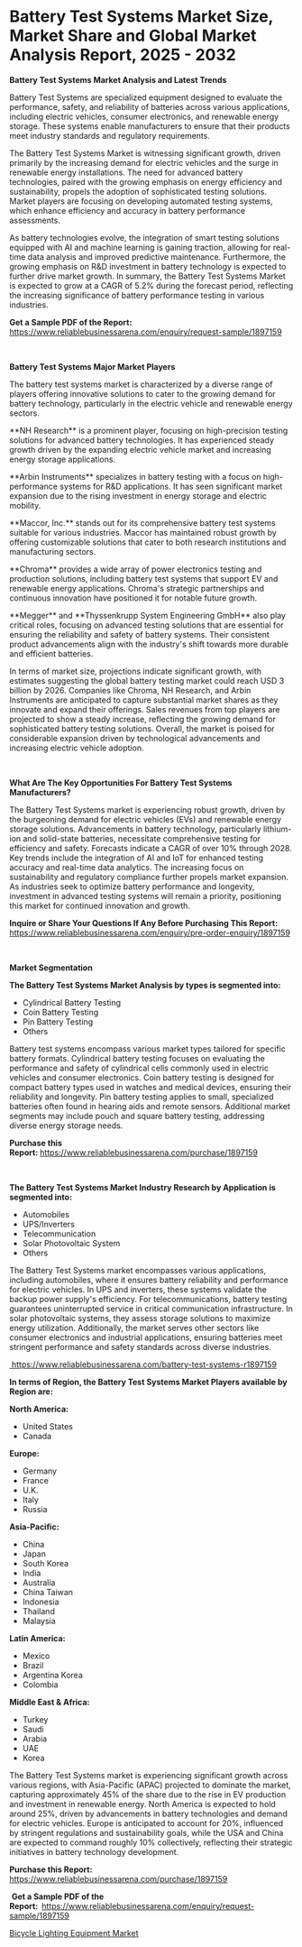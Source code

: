 <p><h1>Battery Test Systems Market Size, Market Share and Global Market Analysis Report, 2025 - 2032</h1></p><p><strong>Battery Test Systems Market Analysis and Latest Trends</strong></p>
<p><p>Battery Test Systems are specialized equipment designed to evaluate the performance, safety, and reliability of batteries across various applications, including electric vehicles, consumer electronics, and renewable energy storage. These systems enable manufacturers to ensure that their products meet industry standards and regulatory requirements.</p><p>The Battery Test Systems Market is witnessing significant growth, driven primarily by the increasing demand for electric vehicles and the surge in renewable energy installations. The need for advanced battery technologies, paired with the growing emphasis on energy efficiency and sustainability, propels the adoption of sophisticated testing solutions. Market players are focusing on developing automated testing systems, which enhance efficiency and accuracy in battery performance assessments.</p><p>As battery technologies evolve, the integration of smart testing solutions equipped with AI and machine learning is gaining traction, allowing for real-time data analysis and improved predictive maintenance. Furthermore, the growing emphasis on R&D investment in battery technology is expected to further drive market growth. In summary, the Battery Test Systems Market is expected to grow at a CAGR of 5.2% during the forecast period, reflecting the increasing significance of battery performance testing in various industries.</p></p>
<p><strong>Get a Sample PDF of the Report:&nbsp;</strong> <a href="https://www.reliablebusinessarena.com/enquiry/request-sample/1897159?utm_campaign=2322&utm_medium=2&utm_source=Github&utm_content=ia&utm_term=22022025&utm_id=battery-test-systems">https://www.reliablebusinessarena.com/enquiry/request-sample/1897159</a></p>
<p>&nbsp;</p>
<p><strong>Battery Test Systems Major Market Players</strong></p>
<p><p>The battery test systems market is characterized by a diverse range of players offering innovative solutions to cater to the growing demand for battery technology, particularly in the electric vehicle and renewable energy sectors.</p><p>**NH Research** is a prominent player, focusing on high-precision testing solutions for advanced battery technologies. It has experienced steady growth driven by the expanding electric vehicle market and increasing energy storage applications. </p><p>**Arbin Instruments** specializes in battery testing with a focus on high-performance systems for R&D applications. It has seen significant market expansion due to the rising investment in energy storage and electric mobility. </p><p>**Maccor, Inc.** stands out for its comprehensive battery test systems suitable for various industries. Maccor has maintained robust growth by offering customizable solutions that cater to both research institutions and manufacturing sectors.</p><p>**Chroma** provides a wide array of power electronics testing and production solutions, including battery test systems that support EV and renewable energy applications. Chroma's strategic partnerships and continuous innovation have positioned it for notable future growth.</p><p>**Megger** and **Thyssenkrupp System Engineering GmbH** also play critical roles, focusing on advanced testing solutions that are essential for ensuring the reliability and safety of battery systems. Their consistent product advancements align with the industry's shift towards more durable and efficient batteries.</p><p>In terms of market size, projections indicate significant growth, with estimates suggesting the global battery testing market could reach USD 3 billion by 2026. Companies like Chroma, NH Research, and Arbin Instruments are anticipated to capture substantial market shares as they innovate and expand their offerings. Sales revenues from top players are projected to show a steady increase, reflecting the growing demand for sophisticated battery testing solutions. Overall, the market is poised for considerable expansion driven by technological advancements and increasing electric vehicle adoption.</p></p>
<p>&nbsp;</p>
<p><strong>What Are The Key Opportunities For Battery Test Systems Manufacturers?</strong></p>
<p><p>The Battery Test Systems market is experiencing robust growth, driven by the burgeoning demand for electric vehicles (EVs) and renewable energy storage solutions. Advancements in battery technology, particularly lithium-ion and solid-state batteries, necessitate comprehensive testing for efficiency and safety. Forecasts indicate a CAGR of over 10% through 2028. Key trends include the integration of AI and IoT for enhanced testing accuracy and real-time data analytics. The increasing focus on sustainability and regulatory compliance further propels market expansion. As industries seek to optimize battery performance and longevity, investment in advanced testing systems will remain a priority, positioning this market for continued innovation and growth.</p></p>
<p><strong>Inquire or Share Your Questions If Any Before Purchasing This Report:</strong> <a href="https://www.reliablebusinessarena.com/enquiry/pre-order-enquiry/1897159?utm_campaign=2322&utm_medium=2&utm_source=Github&utm_content=ia&utm_term=22022025&utm_id=battery-test-systems">https://www.reliablebusinessarena.com/enquiry/pre-order-enquiry/1897159</a></p>
<p>&nbsp;</p>
<p><strong>Market Segmentation</strong></p>
<p><strong>The Battery Test Systems Market Analysis by types is segmented into:</strong></p>
<p><ul><li>Cylindrical Battery Testing</li><li>Coin Battery Testing</li><li>Pin Battery Testing</li><li>Others</li></ul></p>
<p><p>Battery test systems encompass various market types tailored for specific battery formats. Cylindrical battery testing focuses on evaluating the performance and safety of cylindrical cells commonly used in electric vehicles and consumer electronics. Coin battery testing is designed for compact battery types used in watches and medical devices, ensuring their reliability and longevity. Pin battery testing applies to small, specialized batteries often found in hearing aids and remote sensors. Additional market segments may include pouch and square battery testing, addressing diverse energy storage needs.</p></p>
<p><strong>Purchase this Report:&nbsp;</strong><a href="https://www.reliablebusinessarena.com/purchase/1897159?utm_campaign=2322&utm_medium=2&utm_source=Github&utm_content=ia&utm_term=22022025&utm_id=battery-test-systems">https://www.reliablebusinessarena.com/purchase/1897159</a></p>
<p>&nbsp;</p>
<p><strong>The Battery Test Systems Market Industry Research by Application is segmented into:</strong></p>
<p><ul><li>Automobiles</li><li>UPS/Inverters</li><li>Telecommunication</li><li>Solar Photovoltaic System</li><li>Others</li></ul></p>
<p><p>The Battery Test Systems market encompasses various applications, including automobiles, where it ensures battery reliability and performance for electric vehicles. In UPS and inverters, these systems validate the backup power supply's efficiency. For telecommunications, battery testing guarantees uninterrupted service in critical communication infrastructure. In solar photovoltaic systems, they assess storage solutions to maximize energy utilization. Additionally, the market serves other sectors like consumer electronics and industrial applications, ensuring batteries meet stringent performance and safety standards across diverse industries.</p></p>
<p><a href="https://www.reliablebusinessarena.com/battery-test-systems-r1897159?utm_campaign=2322&utm_medium=2&utm_source=Github&utm_content=ia&utm_term=22022025&utm_id=battery-test-systems">&nbsp;https://www.reliablebusinessarena.com/battery-test-systems-r1897159</a></p>
<p><strong>In terms of Region, the Battery Test Systems Market Players available by Region are:</strong></p>
<p>
    <p> <strong> North America: </strong>
        <ul>
            <li>United States</li>
            <li>Canada</li>
        </ul>
        </p> 
    <p> <strong> Europe: </strong>
        <ul>
            <li>Germany</li>
            <li>France</li>
            <li>U.K.</li>
            <li>Italy</li>
            <li>Russia</li>
        </ul>
        </p> 
    <p> <strong> Asia-Pacific: </strong>
        <ul>
            <li>China</li>
            <li>Japan</li>
            <li>South Korea</li>
            <li>India</li>
            <li>Australia</li>
            <li>China Taiwan</li>
            <li>Indonesia</li>
            <li>Thailand</li>
            <li>Malaysia</li>
        </ul>
        </p> 
    <p> <strong> Latin America: </strong>
        <ul>
            <li>Mexico</li>
            <li>Brazil</li>
            <li>Argentina Korea</li>
            <li>Colombia</li>
        </ul>
        </p> 
    <p> <strong> Middle East & Africa: </strong>
        <ul>
            <li>Turkey</li>
            <li>Saudi</li>
            <li>Arabia</li>
            <li>UAE</li>
            <li>Korea</li>
        </ul>
    </p>
    </p>
<p><p>The Battery Test Systems market is experiencing significant growth across various regions, with Asia-Pacific (APAC) projected to dominate the market, capturing approximately 45% of the share due to the rise in EV production and investment in renewable energy. North America is expected to hold around 25%, driven by advancements in battery technologies and demand for electric vehicles. Europe is anticipated to account for 20%, influenced by stringent regulations and sustainability goals, while the USA and China are expected to command roughly 10% collectively, reflecting their strategic initiatives in battery technology development.</p></p>
<p><strong>Purchase this Report: </strong><a href="https://www.reliablebusinessarena.com/purchase/1897159?utm_campaign=2322&utm_medium=2&utm_source=Github&utm_content=ia&utm_term=22022025&utm_id=battery-test-systems">https://www.reliablebusinessarena.com/purchase/1897159</a></p>
<p>&nbsp;<strong>Get a Sample PDF of the Report:&nbsp;&nbsp;</strong><a href="https://www.reliablebusinessarena.com/enquiry/request-sample/1897159?utm_campaign=2322&utm_medium=2&utm_source=Github&utm_content=ia&utm_term=22022025&utm_id=battery-test-systems">https://www.reliablebusinessarena.com/enquiry/request-sample/1897159</a></p>
<p><strong></strong></p>
<p><p><a href="https://github.com/birnbaumbulah0/Market-Research-Report-List-1/blob/main/bicycle-lighting-equipment-market.md?utm_campaign=2322&utm_medium=2&utm_source=Github&utm_content=ia&utm_term=22022025&utm_id=battery-test-systems">Bicycle Lighting Equipment Market</a></p></p>